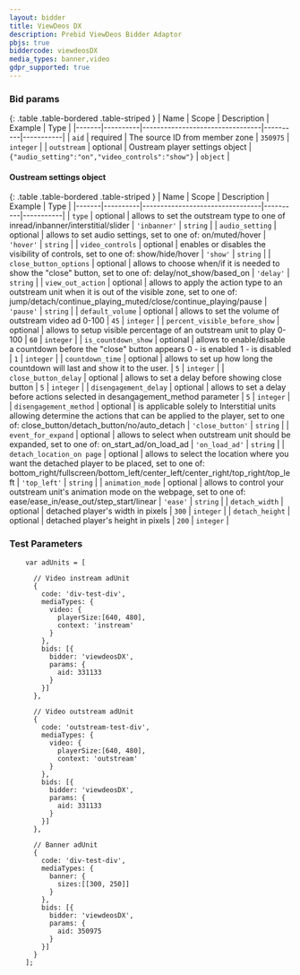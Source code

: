 ```yaml
---
layout: bidder
title: ViewDeos DX
description: Prebid ViewDeos Bidder Adaptor
pbjs: true
biddercode: viewdeosDX
media_types: banner,video
gdpr_supported: true
---
```


### Bid params

{: .table .table-bordered .table-striped }
| Name  | Scope    | Description                     | Example  | Type      |
|-------|----------|---------------------------------|----------|-----------|
| `aid` | required | The source ID from member zone | `350975` | `integer` |
| `outstream` | optional | Oustream player settings object | `{"audio_setting":"on","video_controls":"show"}` | `object` |

#### Oustream settings object

{: .table .table-bordered .table-striped }
| Name  | Scope    | Description                     | Example  | Type      |
|-------|----------|---------------------------------|----------|-----------|
| `type` | optional | allows to set the outstream type to one of inread/inbanner/interstitial/slider  | `'inbanner'` | `string` |
| `audio_setting` | optional | allows to set audio settings, set to one of: on/muted/hover  | `'hover'` | `string` |
| `video_controls` | optional |  enables or disables the visibility of controls, set to one of: show/hide/hover | `'show'` | `string` |
| `close_button_options` | optional |  allows to choose when/if it is needed to show the "close" button, set to one of: delay/not_show/based_on | `'delay'` | `string` |
| `view_out_action` | optional |  allows to apply the action type to an outstream unit when it is out of the visible zone, set to one of: jump/detach/continue_playing_muted/close/continue_playing/pause | `'pause'` | `string` |
| `default_volume` | optional | allows to set the volume of outstream video ad 0-100 | `45` | `integer` |
| `percent_visible_before_show` | optional | allows to setup visible percentage of an outstream unit to play 0-100 | `60` | `integer` |
| `is_countdown_show` | optional | allows to enable/disable a countdown before the "close" button appears 0 - is enabled 1 - is disabled | `1` | `integer` |
| `countdown_time` | optional | allows to set up how long the countdown will last and show it to the user. | `5` | `integer` |
| `close_button_delay` | optional | allows to set a delay before showing close button | `5` | `integer` |
| `disengagement_delay` | optional | allows to set a delay before actions selected in desangagement_method parameter | `5` | `integer` |
| `disengagement_method` | optional | is applicable solely to Interstitial units allowing determine the actions that can be applied to the player, set to one of: close_button/detach_button/no/auto_detach | `'close_button'` | `string` |
| `event_for_expand` | optional | allows to select when outstream unit should be expanded, set to one of: on_start_ad/on_load_ad | `'on_load_ad'` | `string` |
| `detach_location_on page` | optional | allows to select the location where you want the detached player to be placed, set to one of: bottom_right/fullscreen/bottom_left/center_left/center_right/top_right/top_left | `'top_left'` | `string` |
| `animation_mode` | optional | allows to control your outstream unit's animation mode on the webpage, set to one of: ease/ease_in/ease_out/step_start/linear | `'ease'` | `string` |
| `detach_width` | optional | detached player's width in pixels | `300` | `integer` |
| `detach_height` | optional | detached player's height in pixels | `200` | `integer` |

### Test Parameters
```
    var adUnits = [

      // Video instream adUnit
      {
        code: 'div-test-div',
        mediaTypes: {
          video: {
            playerSize:[640, 480],
            context: 'instream'
          }
        },
        bids: [{
          bidder: 'viewdeosDX',
          params: {
            aid: 331133
          }
        }]
      },

      // Video outstream adUnit
      {
        code: 'outstream-test-div',
        mediaTypes: {
          video: {
            playerSize:[640, 480],
            context: 'outstream'
          }
        },
        bids: [{
          bidder: 'viewdeosDX',
          params: {
            aid: 331133
          }
        }]
      },

      // Banner adUnit
      {
        code: 'div-test-div',
        mediaTypes: {
          banner: {
            sizes:[[300, 250]]
          }
        },
        bids: [{
          bidder: 'viewdeosDX',
          params: {
            aid: 350975
          }
        }]
      }
    ];
```
